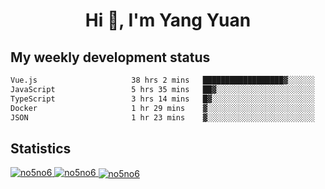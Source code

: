 <h1 align="center">Hi 👋, I'm Yang Yuan</h1>


## My weekly development status
<!--START_SECTION:waka-->

```txt
Vue.js                     38 hrs 2 mins   ██████████████████▓░░░░░░   75.21 %
JavaScript                 5 hrs 35 mins   ██▓░░░░░░░░░░░░░░░░░░░░░░   11.07 %
TypeScript                 3 hrs 14 mins   █▓░░░░░░░░░░░░░░░░░░░░░░░   06.41 %
Docker                     1 hr 29 mins    ▓░░░░░░░░░░░░░░░░░░░░░░░░   02.97 %
JSON                       1 hr 23 mins    ▓░░░░░░░░░░░░░░░░░░░░░░░░   02.75 %
```

<!--END_SECTION:waka-->

## Statistics
<a href="https://github.com/anuraghazra/github-readme-stats">
  <img src="https://github-readme-stats.vercel.app/api/top-langs/?username=no5no6&theme=dracula" alt="no5no6">
</a>
<a href="https://github.com/anuraghazra/github-readme-stats">
  <img src="https://github-readme-stats.vercel.app/api?username=no5no6&show_icons=true&theme=dracula&line_height=40" alt="no5no6">
</a>
<a href="https://github.com/anuraghazra/github-readme-stats">
  <img align="center" src="https://github-readme-streak-stats.herokuapp.com/?user=no5no6&theme=dracula" alt="no5no6" />
</a>
